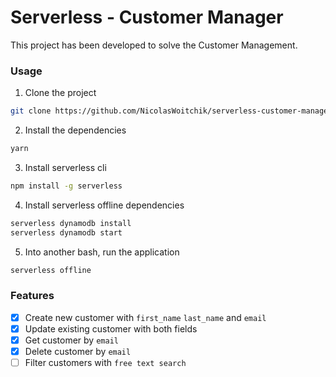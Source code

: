 # Serverless - Customer Manager

This project has been developed to solve the Customer Management. 

### Usage

1) Clone the project
```bash
git clone https://github.com/NicolasWoitchik/serverless-customer-manager
```

2) Install the dependencies
```bash
yarn
```

3) Install serverless cli
```bash
npm install -g serverless
```

4) Install serverless offline dependencies
```bash
serverless dynamodb install
serverless dynamodb start
```

5) Into another bash, run the application
```bash
serverless offline
```

### Features

- [x] Create new customer with `first_name` `last_name` and `email`
- [x] Update existing customer with both fields
- [x] Get customer by `email`
- [x] Delete customer by `email`
- [ ] Filter customers with `free text search`